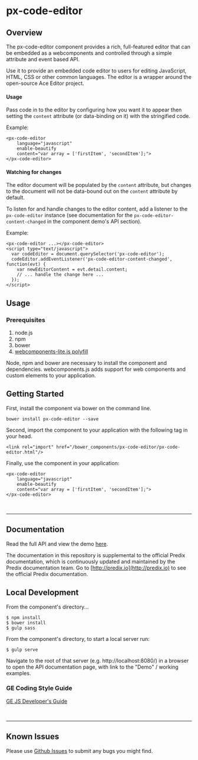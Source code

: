 # px-code-editor

## Overview

The px-code-editor component provides a rich, full-featured editor that can be embedded as a webcomponents and controlled through a simple attribute and event based API.

Use it to provide an embedded code editor to users for editing JavaScript, HTML, CSS or other common languages. The editor is a wrapper around the open-source Ace Editor project.

#### Usage

Pass code in to the editor by configuring how you want it to appear then setting
the `content` attribute (or data-binding on it) with the stringified code.

Example:

```
<px-code-editor
    language="javascript"
    enable-beautify
    content="var array = ['firstItem', 'secondItem'];">
</px-code-editor>
```

#### Watching for changes

The editor document will be populated by the `content` attribute, but changes to the document will not be data-bound out on the `content` attribute by default.

To listen for and handle changes to the editor content, add a listener to the `px-code-editor` instance (see documentation for the `px-code-editor-content-changed` in the component demo's API section).

Example:

```
<px-code-editor ...></px-code-editor>
<script type="text/javascript">
  var codeEditor = document.querySelector('px-code-editor');
  codeEditor.addEventListener('px-code-editor-content-changed', function(evt) {
    var newEditorContent = evt.detail.content;
    // ... handle the change here ...
  });
</script>
```

## Usage

### Prerequisites
1. node.js
2. npm
3. bower
4. [webcomponents-lite.js polyfill](https://github.com/webcomponents/webcomponentsjs)

Node, npm and bower are necessary to install the component and dependencies. webcomponents.js adds support for web components and custom elements to your application.

## Getting Started

First, install the component via bower on the command line.

```
bower install px-code-editor --save
```

Second, import the component to your application with the following tag in your head.

```
<link rel="import" href="/bower_components/px-code-editor/px-code-editor.html"/>
```

Finally, use the component in your application:

```
<px-code-editor
    language="javascript"
    enable-beautify
    content="var array = ['firstItem', 'secondItem'];">
</px-code-editor>
```

<br />
<hr />

## Documentation

Read the full API and view the demo [here](https://predixdev.github.io/px-code-editor).

The documentation in this repository is supplemental to the official Predix documentation, which is continuously updated and maintained by the Predix documentation team. Go to [http://predix.io](http://predix.io)  to see the official Predix documentation.


## Local Development

From the component's directory...

```
$ npm install
$ bower install
$ gulp sass
```

From the component's directory, to start a local server run:

```
$ gulp serve
```

Navigate to the root of that server (e.g. http://localhost:8080/) in a browser to open the API documentation page, with link to the "Demo" / working examples.

### GE Coding Style Guide
[GE JS Developer's Guide](https://github.com/GeneralElectric/javascript)

<br />
<hr />

## Known Issues

Please use [Github Issues](https://github.com/PredixDev/px-code-editor/issues) to submit any bugs you might find.
